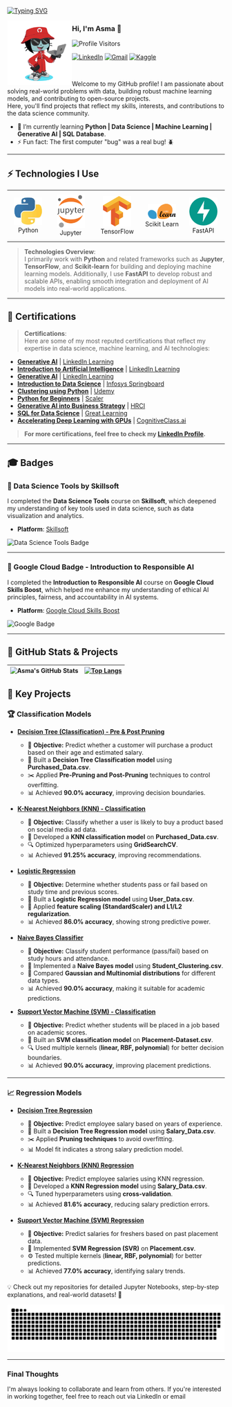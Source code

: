 [![Typing SVG](https://readme-typing-svg.demolab.com?font=Fira+Code&pause=1000&multiline=true&width=800&height=100&lines=Data+Scientist;Machine+Learning+Enthusiast+%7C+Open+Source+Contributor%7C;AI+%7C+NLP+%7C+Python)](https://git.io/typing-svg)

<img align="left" width="150" height="150" src="https://github.com/natnew/natnew/blob/main/octocat-Newbold-2023.png" alt="kedasha's instagram page @itsthatladydev">

### Hi, I'm Asma 👋
![Profile Visitors](https://komarev.com/ghpvc/?username=AsmaSheikh438&color=ff69b4)


 [![LinkedIn](https://img.shields.io/badge/linkedin-%230077B5.svg?style=for-the-badge&logo=linkedin&logoColor=white)](https://www.linkedin.com/in/asma-sheikh-43bbab328/)
[![Gmail](https://img.shields.io/badge/Gmail-D14836?style=for-the-badge&logo=gmail&logoColor=white)](mailto:asmasheikh438@gmail.com)
 [![Kaggle](https://img.shields.io/badge/Kaggle-20BEFF.svg?style=for-the-badge&logo=kaggle&logoColor=white)](https://www.kaggle.com/shiekhasma)

<p align="left">
  <a href="https://twitter.com/" target="blank">
    <img src="https://img.shields.io/twitter/follow/?logo=twitter&style=for-the-badge" alt="" />
  </a> 
</p>

Welcome to my GitHub profile! I am passionate about solving real-world problems with data, building robust machine learning models, and contributing to open-source projects.  
Here, you'll find projects that reflect my skills, interests, and contributions to the data science community.

- 🌱 I’m currently learning **Python | Data Science | Machine Learning | Generative AI | SQL Database**.
- ⚡ Fun fact: The first computer "bug" was a real bug! 🪲

---

## ⚡ Technologies I Use

<div align="center">
  <table align="center">
    <tr>
        <td align="center" width="140" height="112.43">
            <img src="./assets/icons/python.jpeg" width="65px"/>
            <br /> Python
        </td>
        <td align="center" width="140" height="112.43">
            <img src="./assets/icons/jupyter.png" width="65px"/>
            <br /> Jupyter
        </td>
        <td align="center" width="140" height="112.43">
            <img src="./assets/icons/tensorflow.png" width="65px"/>
            <br /> TensorFlow
        </td>
        <td align="center" width="140" height="112.43">
            <img src="./assets/icons/scikitlearn.png" width="65px"/>
            <br /> Scikit Learn
        </td>
        <td align="center" width="140" height="112.43">
            <img src="./assets/icons/fastapi.png" width="65px"/>
            <br /> FastAPI
        </td>
    </tr>
  </table>
</div>

> **Technologies Overview**:  
I primarily work with **Python** and related frameworks such as **Jupyter**, **TensorFlow**, and **Scikit-learn** for building and deploying machine learning models. Additionally, I use **FastAPI** to develop robust and scalable APIs, enabling smooth integration and deployment of AI models into real-world applications.

---
## 📜 Certifications

> **Certifications**:  
Here are some of my most reputed certifications that reflect my expertise in data science, machine learning, and AI technologies:

- **[Generative AI](https://www.linkedin.com/learning/certificates/064b2579324a629e754dff2a0849b2417b782f9dbd6a2f1b57ca1ea32dcec82d)** | [LinkedIn Learning](https://www.linkedin.com/learning/)
- **[Introduction to Artificial Intelligence](https://www.linkedin.com/learning/certificates/7fac7b087fc355afe48e33cd52ba6d1de3086d41ce70106c2ead20ec990bf916?trk=share_certificate)** | [LinkedIn Learning](https://www.linkedin.com/learning/)
- **[Generative AI](https://www.linkedin.com/learning/certificates/30fe65bd16de76c4e3e3337bb6f47de5617b7e7ddf3f54b2a7e439f8504eb97b?trk=share_certificate)** | [LinkedIn Learning](https://www.linkedin.com/learning/)
- **[Introduction to Data Science](https://www.linkedin.com/learning/certificates/064b2579324a629e754dff2a0849b2417b782f9dbd6a2f1b57ca1ea32dcec82d)** | [Infosys Springboard](https://www.linkedin.com/learning/)
- **[Clustering using Python](https://springboard.udemy.com/certificate/UC-10272ff0-d3ca-42d4-9ffc-79a2bff30c08/)** | [Udemy](https://www.udemy.com/)
- **[Python for Beginners](https://moonshot.scaler.com/s/sl/_EbW-c2Hjo)** | [Scaler](https://moonshot.scaler.com/)
- **[Generative AI into Business Strategy](https://www.linkedin.com/learning/certificates/410f9332cf17dee3a6020c934c7f146d9d9178d37c6bfc5ebfac253fd279b349?trk=share_certificate)** | [HRCI](https://www.linkedin.com/learning/)
- **[SQL for Data Science](https://www.mygreatlearning.com/certificate/BVRKHKZI)** | [Great Learning](https://www.mygreatlearning.com/)
- **[Accelerating Deep Learning with GPUs](https://courses.cognitiveclass.ai/certificates/83b9ca10dc60435d80c02eeaa5f613e2)** | [CognitiveClass.ai](https://courses.cognitiveclass.ai/)

> **For more certifications, feel free to check my [LinkedIn Profile](https://www.linkedin.com/in/asma-sheikh-43bbab328/).**


---

## 🎓 Badges

### 🚀 Data Science Tools by Skillsoft
I completed the **Data Science Tools** course on **Skillsoft**, which deepened my understanding of key tools used in data science, such as data visualization and analytics.

- **Platform**: [Skillsoft](https://skillsoft.digitalbadges.skillsoft.com/77d6d6f5-3525-41b9-879a-f473212aff88#acc.861KDOgs)
<img src="https://github.com/user-attachments/assets/100b3210-1e66-471b-8fca-39cc7d417a09" alt="Data Science Tools Badge" width="150" height="150"/>

---
### 🚀 Google Cloud Badge - Introduction to Responsible AI
I completed the **Introduction to Responsible AI** course on **Google Cloud Skills Boost**, which helped me enhance my understanding of ethical AI principles, fairness, and accountability in AI systems.

- **Platform**: [Google Cloud Skills Boost](https://www.cloudskillsboost.google/profile/badges)
<img src="https://github.com/user-attachments/assets/d7c4c698-2db3-4bec-bbc8-be4df5a0d505" alt="Google Badge" width="150" height="150"/>

---


## 🚀 GitHub Stats & Projects

| ![Asma's GitHub Stats](https://github-readme-stats.vercel.app/api?username=AsmaSheikh438&show_icons=true&theme=radical&count_private=true&hide=prs&hide_title=true&size=large&height=300) | [![Top Langs](https://github-readme-stats.vercel.app/api/top-langs/?username=AsmaSheikh438&layout=compact&&show_icons=true&theme=radical&size=large&height=300)](https://github.com/anuraghazra/github-readme-stats) |
| ------------------------------------------------------------ | ------------------------------------------------------------ |


## 📂 Key Projects

### 🏆 Classification Models

- **[Decision Tree (Classification) - Pre & Post Pruning](https://github.com/AsmaSheikh438/Supervised-ML-Concepts-Models-and-Implementations/blob/main/02_supervised_ML/Classification/DECISION%20TREE%20(%20Classification%20)%20PRE%20%26%20POST%20PRUINING.ipynb)**  
  - 🎯 **Objective:** Predict whether a customer will purchase a product based on their age and estimated salary.  
  - 📌 Built a **Decision Tree Classification model** using **Purchased_Data.csv**.  
  - ✂️ Applied **Pre-Pruning and Post-Pruning** techniques to control overfitting.  
  - 📊 Achieved **90.0% accuracy**, improving decision boundaries.  

- **[K-Nearest Neighbors (KNN) - Classification](https://github.com/AsmaSheikh438/Supervised-ML-Concepts-Models-and-Implementations/blob/main/02_supervised_ML/Classification/K-Nearest%20Neighbours%20(CLASSIFICATION).ipynb)**  
  - 🎯 **Objective:** Classify whether a user is likely to buy a product based on social media ad data.  
  - 📌 Developed a **KNN classification model** on **Purchased_Data.csv**.  
  - 🔍 Optimized hyperparameters using **GridSearchCV**.  
  - 📊 Achieved **91.25% accuracy**, improving recommendations.  

- **[Logistic Regression](https://github.com/AsmaSheikh438/Supervised-ML-Concepts-Models-and-Implementations/blob/main/02_supervised_ML/Classification/LOGESTIC%20REGRESSION%20MODEL%20.ipynb)**  
  - 🎯 **Objective:** Determine whether students pass or fail based on study time and previous scores.  
  - 📌 Built a **Logistic Regression model** using **User_Data.csv**.  
  - 🔄 Applied **feature scaling (StandardScaler) and L1/L2 regularization**.  
  - 📊 Achieved **86.0% accuracy**, showing strong predictive power.  

- **[Naive Bayes Classifier](https://github.com/AsmaSheikh438/Supervised-ML-Concepts-Models-and-Implementations/blob/main/02_supervised_ML/Classification/NAIVE%20BAYES.ipynb)**  
  - 🎯 **Objective:** Classify student performance (pass/fail) based on study hours and attendance.  
  - 📌 Implemented a **Naive Bayes model** using **Student_Clustering.csv**.  
  - 🔢 Compared **Gaussian and Multinomial distributions** for different data types.  
  - 📊 Achieved **90.0% accuracy**, making it suitable for academic predictions.  

- **[Support Vector Machine (SVM) - Classification](https://github.com/AsmaSheikh438/Supervised-ML-Concepts-Models-and-Implementations/blob/main/02_supervised_ML/Classification/Support%20Vactor%20Machine%20SVM%20(CLASSIFICATION).ipynb)**  
  - 🎯 **Objective:** Predict whether students will be placed in a job based on academic scores.  
  - 📌 Built an **SVM classification model** on **Placement-Dataset.csv**.  
  - 🔍 Used multiple kernels (**linear, RBF, polynomial**) for better decision boundaries.  
  - 📊 Achieved **90.0% accuracy**, improving placement predictions.  

---

### 📈 Regression Models  

- **[Decision Tree Regression](https://github.com/AsmaSheikh438/Supervised-ML-Concepts-Models-and-Implementations/blob/main/02_supervised_ML/Regression/DECISION%20TREE%20(%20Regression%20).ipynb)**  
  - 🎯 **Objective:** Predict employee salary based on years of experience.  
  - 📌 Built a **Decision Tree Regression model** using **Salary_Data.csv**.  
  - ✂️ Applied **Pruning techniques** to avoid overfitting.  
  - 📊 Model fit indicates a strong salary prediction model.  

- **[K-Nearest Neighbors (KNN) Regression](https://github.com/AsmaSheikh438/Supervised-ML-Concepts-Models-and-Implementations/blob/main/02_supervised_ML/Regression/K-Nearest%20Neighbours%20(REGRESSION).ipynb)**  
  - 🎯 **Objective:** Predict employee salaries using KNN regression.  
  - 📌 Developed a **KNN Regression model** using **Salary_Data.csv**.  
  - 🔍 Tuned hyperparameters using **cross-validation**.  
  - 📊 Achieved **81.6% accuracy**, reducing salary prediction errors.  

- **[Support Vector Machine (SVM) Regression](https://github.com/AsmaSheikh438/Supervised-ML-Concepts-Models-and-Implementations/blob/main/02_supervised_ML/Regression/Support%20Vector%20Machine%20SVM%20(REGRESSION).ipynb)**  
  - 🎯 **Objective:** Predict salaries for freshers based on past placement data.  
  - 📌 Implemented **SVM Regression (SVR)** on **Placement.csv**.  
  - ⚙️ Tested multiple kernels (**linear, RBF, polynomial**) for better predictions.  
  - 📊 Achieved **77.0% accuracy**, identifying salary trends.  


💡 Check out my repositories for detailed Jupyter Notebooks, step-by-step explanations, and real-world datasets! 🚀

<img src="https://raw.githubusercontent.com/hxu296/hxu296/output/github-contribution-grid-snake.svg" />

---

### **Final Thoughts**
I'm always looking to collaborate and learn from others. If you're interested in working together, feel free to reach out via LinkedIn or email


